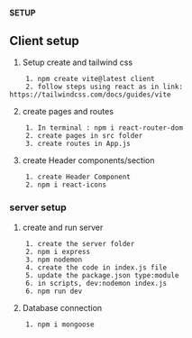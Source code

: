 #### SETUP

## Client setup
1. Setup create and tailwind css
```
    1. npm create vite@latest client
    2. follow steps using react as in link: https://tailwindcss.com/docs/guides/vite
```

2. create pages and routes
```
    1. In terminal : npm i react-router-dom
    2. create pages in src folder
    3. create routes in App.js
```

3. create Header components/section
```
    1. create Header Component
    2. npm i react-icons
```

### server setup 
1. create and run server
```
    1. create the server folder
    2. npm i express
    3. npm nodemon
    4. create the code in index.js file
    5. update the package.json type:module
    6. in scripts, dev:nodemon index.js
    6. npm run dev
```

2. Database connection
```
    1. npm i mongoose
```
